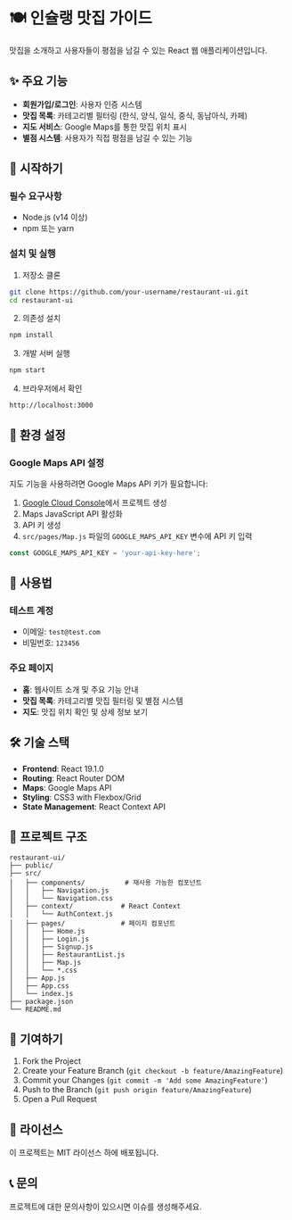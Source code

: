 # 🍽️ 인슐랭 맛집 가이드

맛집을 소개하고 사용자들이 평점을 남길 수 있는 React 웹 애플리케이션입니다.

## ✨ 주요 기능

- **회원가입/로그인**: 사용자 인증 시스템
- **맛집 목록**: 카테고리별 필터링 (한식, 양식, 일식, 중식, 동남아식, 카페)
- **지도 서비스**: Google Maps를 통한 맛집 위치 표시
- **별점 시스템**: 사용자가 직접 평점을 남길 수 있는 기능

## 🚀 시작하기

### 필수 요구사항
- Node.js (v14 이상)
- npm 또는 yarn

### 설치 및 실행

1. 저장소 클론
```bash
git clone https://github.com/your-username/restaurant-ui.git
cd restaurant-ui
```

2. 의존성 설치
```bash
npm install
```

3. 개발 서버 실행
```bash
npm start
```

4. 브라우저에서 확인
```
http://localhost:3000
```

## 🔧 환경 설정

### Google Maps API 설정
지도 기능을 사용하려면 Google Maps API 키가 필요합니다:

1. [Google Cloud Console](https://console.cloud.google.com/)에서 프로젝트 생성
2. Maps JavaScript API 활성화
3. API 키 생성
4. `src/pages/Map.js` 파일의 `GOOGLE_MAPS_API_KEY` 변수에 API 키 입력

```javascript
const GOOGLE_MAPS_API_KEY = 'your-api-key-here';
```

## 📱 사용법

### 테스트 계정
- 이메일: `test@test.com`
- 비밀번호: `123456`

### 주요 페이지
- **홈**: 웹사이트 소개 및 주요 기능 안내
- **맛집 목록**: 카테고리별 맛집 필터링 및 별점 시스템
- **지도**: 맛집 위치 확인 및 상세 정보 보기

## 🛠️ 기술 스택

- **Frontend**: React 19.1.0
- **Routing**: React Router DOM
- **Maps**: Google Maps API
- **Styling**: CSS3 with Flexbox/Grid
- **State Management**: React Context API

## 📁 프로젝트 구조

```
restaurant-ui/
├── public/
├── src/
│   ├── components/          # 재사용 가능한 컴포넌트
│   │   ├── Navigation.js
│   │   └── Navigation.css
│   ├── context/            # React Context
│   │   └── AuthContext.js
│   ├── pages/              # 페이지 컴포넌트
│   │   ├── Home.js
│   │   ├── Login.js
│   │   ├── Signup.js
│   │   ├── RestaurantList.js
│   │   ├── Map.js
│   │   └── *.css
│   ├── App.js
│   ├── App.css
│   └── index.js
├── package.json
└── README.md
```

## 🤝 기여하기

1. Fork the Project
2. Create your Feature Branch (`git checkout -b feature/AmazingFeature`)
3. Commit your Changes (`git commit -m 'Add some AmazingFeature'`)
4. Push to the Branch (`git push origin feature/AmazingFeature`)
5. Open a Pull Request

## 📄 라이선스

이 프로젝트는 MIT 라이선스 하에 배포됩니다.

## 📞 문의

프로젝트에 대한 문의사항이 있으시면 이슈를 생성해주세요.
